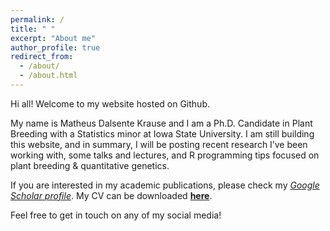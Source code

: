 ```yaml
---
permalink: /
title: " "
excerpt: "About me"
author_profile: true
redirect_from: 
  - /about/
  - /about.html
---
```


Hi all! Welcome to my website hosted on Github. 

My name is Matheus Dalsente Krause and I am a Ph.D. Candidate in Plant Breeding with a Statistics minor at Iowa State University. I am still building this website, and in summary, I will be posting recent research I’ve been working with, some talks and lectures, and R programming tips focused on plant breeding & quantitative genetics.

If you are interested in my academic publications, please check my *[Google Scholar profile](https://scholar.google.com/citations?user=SFA-axUAAAAJ&hl=en)*. My CV can be downloaded **[here](https://raw.githubusercontent.com/mdkrause/cvLatex/main/mdkrause_cv_openfont.pdf)**.

Feel free to get in touch on any of my social media! 
